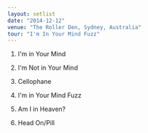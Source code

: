 ```yaml
---
layout: setlist
date: "2014-12-12"
venue: "The Roller Den, Sydney, Australia"
tour: "I'm In Your Mind Fuzz"
---
```



 1. I'm in Your Mind

 2. I'm Not in Your Mind

 3. Cellophane

 4. I'm in Your Mind Fuzz

 5. Am I in Heaven?

 6. Head On/Pill


